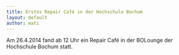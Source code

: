 ```yaml
---
title: Erstes Repair Café in der Hochschule Bochum
layout: default
author: mati
---
```

Am 26.4.2014 fand ab 12 Uhr ein Repair Café in der BOLounge der Hochschule Bochum statt.

